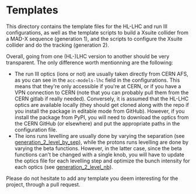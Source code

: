 # Templates

This directory contains the template files for the HL-LHC and run III configurations, as well as the template scripts to build a Xsuite collider from a MAD-X sequence (generation 1), and the scripts to configure the Xsuite collider and do the tracking (generation 2).

Overall, going from one (HL-)LHC version to another should be very transparent. The only difference worth mentionning are the following:

- The run III optics (ions or not) are usually taken directly from CERN AFS, as you can see in the ```acc-models-lhc``` field in the configurations. This means that they're only accessible if you're at CERN, or if you have a VPN connection to CERN (note that you can probably pull them from the CERN gitlab if really needed). Conversely, it is assumed that the HL-LHC optics are available locally (they should get cloned along with the repo if you install the package in editable mode from GitHub). However, if you install the package from PyPI, you will need to download the optics from the CERN GitHub (or elsewhere) and put the appropriate paths in the configuration file.
- The ions runs levelling are usually done by varying the separation (see [generation_2_level_by_sep](scripts/generation_2_level_by_sep.md)), while the protons runs levelling are done by varying the beta functions. However, in the latter case, since the beta functions can't be changed with a single knob, you will have to update the optics file for each levelling step and optimize the bunch intensity for each optics (see [generation_2_level_nb](scripts/generation_2_level_by_nb.md)).

Please do not hesitate to add any template you deem interesting for the project, through a pull request.
